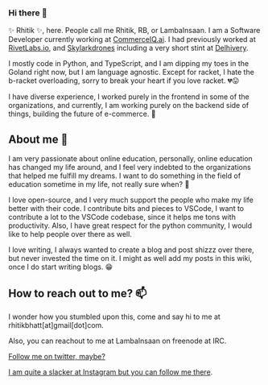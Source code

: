 ### Hi there 👋


✨ Rhitik ✨, here. People call me Rhitik, RB, or LambaInsaan. I am a Software Developer currently working at [CommerceIQ.ai](https://www.commerceiq.ai). I had previously worked at [RivetLabs.io](https://www.rivetlabs.io), and [Skylarkdrones](https://www.skylarkdrones.com) including a very short stint at [Delhivery](https://www.delhivery.com).

I mostly code in Python, and TypeScript, and I am dipping my toes in the Goland right now, but I am language agnostic. Except for racket, I hate the b-racket overloading, sorry to break your heart if you love racket. 💔😛

I have diverse experience, I worked purely in the frontend in some of the organizations, and currently, I am working purely on the backend side of things, building the future of e-commerce. 🚀

## About me 😬

I am very passionate about online education, personally, online education has changed my life around, and I feel very indebted to the organizations that helped me fulfill my dreams. I want to do something in the field of education sometime in my life, not really sure when? 🤔

I love open-source, and I very much support the people who make my life better with their code. I contribute bits and pieces to VSCode, I want to contribute a lot to the VSCode codebase, since it helps me tons with productivity. Also, I have great respect for the python community, I would like to help people over there as well.

I love writing, I always wanted to create a blog and post shizzz over there, but never invested the time on it. I might as well add my posts in this wiki, once I do start writing blogs. 😁

## How to reach out to me? 📫

I wonder how you stumbled upon this, come and say hi to me at rhitikbhatt[at]gmail[dot]com.

Also, you can reachout to me at LambaInsaan on freenode at IRC.

[Follow me on twitter, maybe?](https://twitter.com/lambainsaan)

[I am quite a slacker at Instagram but you can follow me there](https://www.instagram.com/lambainsaan_/).


<!--
**lambainsaan/lambainsaan** is a  _special_ ✨ repository because its `README.md` (this file) appears on your GitHub profile.

Here are some ideas to get you started:

 ...
- 🌱 I’m currently learning ...
- 👯 I’m looking to collaborate on ...
- 🤔 I’m looking for help with ...
- 💬 Ask me about ...
- 📫 How to reach me: ...
- 😄 Pronouns: ...
- ⚡ Fun fact: ...
-->
